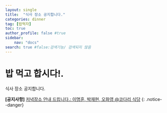 ```yaml
---
layout: single
title:  "식사 장소 공지합니다."
categories: dinner
tag: [밥먹자] 
toc: true
author_profile: false #true
sidebar:
    nav: "docs"
search: true #false:검색기능/ 검색되지 않음
---
```


# 밥 먹고 합시다!.

식사 장소 공지합니다.

**[공지사항]** [저녁장소 안내 드립니다.: 이명훈, 박재현, 오화영 @코다리 식당](https://map.naver.com/v5/search/%EB%AA%85%ED%83%9C%EB%AA%85%EA%B0%80/place/1609534470?c=14321746.5821145,4198065.9428567,13,0,0,0,dha&placePath=%3Fentry%253Dbmp)
{: .notice--danger}

<!-- <div class="notice--success">
<h4>[공지사항]</h4>
<ul>
    <li>[01/15일 6시 밥먹자: 이명훈, 박재현, 오화영 @코다리 식당](https://map.naver.com/v5/search/%EB%AA%85%ED%83%9C%EB%AA%85%EA%B0%80/place/1609534470?c=14321746.5821145,4198065.9428567,13,0,0,0,dha&placePath=%3Fentry%253Dbmp)</li>
    <li>공지사항 순서 2</li>
    <li>공지사항 순서 3</li>
</ul>
</div> -->